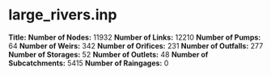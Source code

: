 # large_rivers.inp
**Title:** 
**Number of Nodes:** 11932
**Number of Links:** 12210
**Number of Pumps:** 64
**Number of Weirs:** 342
**Number of Orifices:** 231
**Number of Outfalls:** 277
**Number of Storages:** 52
**Number of Outlets:** 48
**Number of Subcatchments:** 5415
**Number of Raingages:** 0
